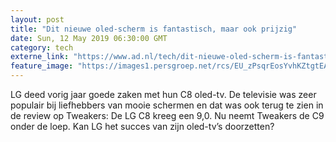 ```yaml
---
layout: post
title: "Dit nieuwe oled-scherm is fantastisch, maar ook prijzig"
date: Sun, 12 May 2019 06:30:00 GMT
category: tech
externe_link: "https://www.ad.nl/tech/dit-nieuwe-oled-scherm-is-fantastisch-maar-ook-prijzig~aa6e5cd7/"
feature_image: "https://images1.persgroep.net/rcs/EU_zPsqrEosYvhKZtgtEAStNbHo/diocontent/147840861/_fitwidth/400/?appId=21791a8992982cd8da851550a453bd7f&quality=0.7"
---
```


LG deed vorig jaar goede zaken met hun C8 oled-tv. De televisie was zeer populair bij liefhebbers van mooie schermen en dat was ook terug te zien in de review op Tweakers: De LG C8 kreeg een 9,0. Nu neemt Tweakers de C9 onder de loep. Kan LG het succes van zijn oled-tv’s doorzetten?
